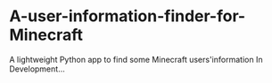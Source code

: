 # A-user-information-finder-for-Minecraft
A lightweight Python app to find some Minecraft users'information
In Development...
